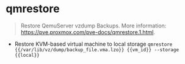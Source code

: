 # qmrestore
> Restore QemuServer vzdump Backups.
> More information: <https://pve.proxmox.com/pve-docs/qmrestore.1.html>.

- Restore KVM-based virtual machine to local storage
`qmrestore {{/var/lib/vz/dump/backup_file.vma.lzo}} {{vm_id}} --storage {{local}}`
